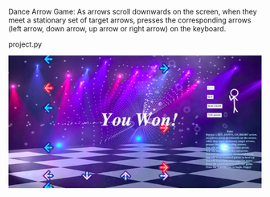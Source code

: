 Dance Arrow Game:
As arrows scroll downwards on the screen, when they meet a stationary set of target arrows, presses the corresponding
arrows (left arrow, down arrow, up arrow or right arrow) on the keyboard.

project.py

![game](danceArrowProject/game.png)
